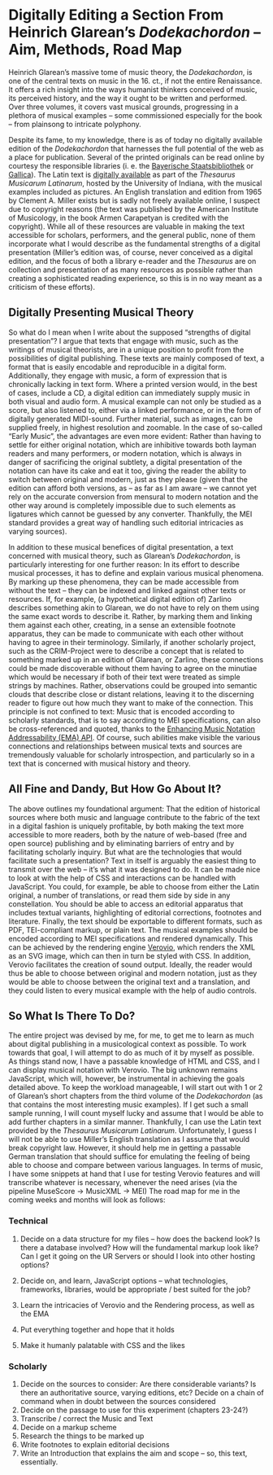 # Digitally Editing a Section From Heinrich Glarean’s *Dodekachordon* – Aim, Methods, Road Map

Heinrich Glarean’s massive tome of music theory, the *Dodekachordon*, is one of the central texts on music in the 16. ct., if not the entire Renaissance. It offers a rich insight into the ways humanist thinkers conceived of music, its perceived history, and the way it ought to be written and performed. Over three volumes, it covers vast musical grounds, progressing in a plethora of musical examples – some commissioned especially for the book – from plainsong to intricate polyphony.

Despite its fame, to my knowledge, there is as of today no digitally available edition of the *Dodekachordon* that harnesses the full potential of the web as a place for publication. Several of the printed originals can be read online by courtesy the responsible libraries (i. e. the [Bayerische Staatsbibliothek](https://opacplus.bsb-muenchen.de/title/BV001491961) or [Gallica](https://gallica.bnf.fr/ark:/12148/bpt6k1280486r)). The Latin text is [digitally available](https://chmtl.indiana.edu/tml/16th/GLADOD1_TEXT.html) as part of the *Thesaurus Musicarum Latinarum*, hosted by the University of Indiana, with the musical examples included as pictures. An English translation and edition from 1965 by Clement A. Miller exists but is sadly not  freely available online, I suspect due to copyright reasons (the text was published by the American Institute of Musicology, in the book Armen Carapetyan is credited with the copyright). While all of these resources are valuable in making the text accessible for scholars, performers, and the general public, none of them incorporate what I would describe as the fundamental strengths of a digital presentation (Miller’s edition was, of course, never conceived as a digital edition, and the focus of both a library e-reader and the *Thesaurus* are on collection and presentation of as many resources as possible rather than creating a sophisticated reading experience, so this is in no way meant as a criticism of these efforts).

## Digitally Presenting Musical Theory

So what do I mean when I write about the supposed “strengths of digital presentation”? I argue that texts that engage with music, such as the writings of musical theorists, are in a unique position to profit from the possibilities of digital publishing. These texts are mainly composed of text, a format that is easily encodable and reproducible in a digital form. Additionally, they engage with music, a form of expression that is chronically lacking in text form. Where a printed version would, in the best of cases, include a CD, a digital edition can immediately supply music in both visual and audio form. A musical example can not only be studied as a score, but also listened to, either via a linked performance, or in the form of digitally generated MIDI-sound. Further material, such as images, can be supplied freely, in highest resolution and zoomable. In the case of so-called “Early Music”, the advantages are even more evident: Rather than having to settle for either original notation, which are inhibitive towards both layman readers and many performers, or modern notation, which is always in danger of sacrificing the original subtlety, a digital presentation of the notation can have its cake and eat it too, giving the reader the ability to switch between original and modern, just as they please (given that the edition can afford both versions, as – as far as I am aware – we cannot yet rely on the accurate conversion from mensural to modern notation and the other way around is completely impossible due to such elements as ligatures which cannot be guessed by any converter. Thankfully, the MEI standard provides a great way of handling such editorial intricacies as varying sources). 

In addition to these musical benefices of digital presentation, a text concerned with musical theory, such as Glarean’s *Dodekachordon*, is particularly interesting for one further reason: In its effort to describe musical processes, it has to define and explain various musical phenomena. By marking up these phenomena, they can be made accessible from without the text – they can be indexed and linked against other texts or resources. If, for example, (a hypothetical digital edition of) Zarlino describes something akin to Glarean, we do not have to rely on them using the same exact words to describe it. Rather, by marking them and linking them against each other, creating, in a sense an extensible footnote apparatus, they can be made to communicate with each other without having to agree in their terminology. Similarly, if another scholarly project, such as the CRIM-Project were to describe a concept that is related to something marked up in an edition of Glarean, or Zarlino, these connections could be made discoverable without them having to agree on the minutiae which would be necessary if both of their text were treated as simple strings by machines. Rather, observations could be grouped into semantic clouds that describe close or distant relations, leaving it to the discerning reader to figure out how much they want to make of the connection. This principle is not confined to text: Music that is encoded according to scholarly standards, that is to say according to MEI specifications, can also be cross-referenced and quoted, thanks to the [Enhancing Music Notation Addressability (EMA) API](https://archive.mith.umd.edu/mith-2020/research/enhancing-music-notation-addressability/index.html). Of course, such abilities make visible the various connections and relationships between musical texts and sources are tremendously valuable for scholarly introspection, and particularly so in a text that is concerned with musical history and theory. 

## All Fine and Dandy, But How Go About It?

The above outlines my foundational argument: That the edition of historical sources where both music and language contribute to the fabric of the text in a digital fashion is uniquely profitable, by both making the text more accessible to more readers, both by the nature of web-based (free and open source) publishing and by eliminating barriers of entry and by facilitating scholarly inquiry. But what are the technologies that would facilitate such a presentation? Text in itself is arguably the easiest thing to transmit over the web – it’s what it was designed to do. It can be made nice to look at with the help of CSS and interactions can be handled with JavaScript. You could, for example, be able to choose from either the Latin original, a number of translations, or read them side by side in any constellation. You should be able to access an editorial apparatus that includes textual variants, highlighting of editorial corrections, footnotes and literature. Finally, the text should be exportable to different formats, such as PDF, TEI-compliant markup, or plain text. The musical examples should be encoded according to MEI specifications and rendered dynamically. This can be achieved by the rendering engine [Verovio](https://www.verovio.org), which renders the XML as an SVG image, which can then in turn be styled with CSS. In addition, Verovio facilitates the creation of sound output. Ideally, the reader would thus be able to choose between original and modern notation, just as they would be able to choose between the original text and a translation, and they could listen to every musical example with the help of audio controls.

## So What Is There To Do?

The entire project was devised by me, for me, to get me to learn as much about digital publishing in a musicological context as possible. To work towards that goal, I will attempt to do as much of it by myself as possible. As things stand now, I have a passable knowledge of HTML and CSS, and I can display musical notation with Verovio. The big unknown remains JavaScript, which will, however, be instrumental in achieving the goals detailed above. To keep the workload manageable, I will start out with 1 or 2 of Glarean’s short chapters from the third volume of the *Dodekachordon* (as that contains the most interesting music examples). If I get such a small sample running, I will count myself lucky and assume that I would be able to add further chapters in a similar manner. Thankfully, I can use the Latin text provided by the *Thesaurus Musicarum Latinarum*. Unfortunately, I guess I will not be able to use Miller’s English translation as I assume that would break copyright law. However, it should help me in getting a passable German translation that should suffice for emulating the feeling of being able to choose and compare between various languages. In terms of music, I have some snippets at hand that I use for testing Verovio features and will transcribe whatever is necessary, whenever the need arises (via the pipeline MuseScore -> MusicXML -> MEI) The road map for me in the coming weeks and months will look as follows:

### Technical

1. Decide on a data structure for my files – how does the backend look? Is there a database involved? How will the fundamental markup look like? Can I get it going on the UR Servers or should I look into other hosting options?
2. Decide on, and learn, JavaScript options – what technologies, frameworks, libraries, would be appropriate / best suited for the job?

3. Learn the intricacies of Verovio and the Rendering process, as well as the EMA
4. Put everything together and hope that it holds
5. Make it humanly palatable with CSS and the likes

### Scholarly

1. Decide on the sources to consider: Are there considerable variants? Is there an authoritative source, varying editions, etc? Decide on a chain of command when in doubt between the sources considered
2. Decide on the passage to use for this experiment (chapters 23-24?)
3. Transcribe / correct the Music and Text
4. Decide on a markup scheme
5. Research the things to be marked up
6. Write footnotes to explain editorial decisions
7. Write an Introduction that explains the aim and scope – so, this text, essentially.